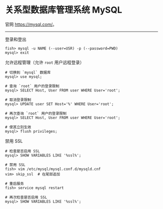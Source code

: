 # 关系型数据库管理系统 MySQL

官网 <https://mysql.com/>。

___

登录和登出
```fish
fish> mysql -u NAME (--user=USR) -p (--password=PWD)
mysql> exit
```

允许远程管理（允许 `root` 用户远程登录）
```fish
# 切换到 `mysql` 数据库
mysql> use mysql;

# 查询 `root` 用户的登录限制
mysql> SELECT Host, User FROM user WHERE User='root';

# 取消登录限制
mysql> UPDATE user SET Host='%' WHERE User='root';

# 再次查询 `root` 用户的登录限制
mysql> SELECT Host, User FROM user WHERE User='root';

# 使其立刻生效
mysql> flush privileges;
```

禁用 SSL
```fish
# 检查是否启用 SSL
mysql> SHOW VARIABLES LIKE '%ssl%';

# 禁用 SSL
fish> vim /etc/mysql/mysql.conf.d/mysqld.cnf
vim> skip_ssl  # 在尾部追加

# 重启服务
fish> service mysql restart

# 再次检查是否启用 SSL
mysql> SHOW VARIABLES LIKE '%ssl%';
```
